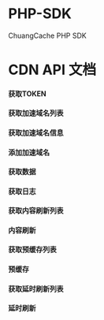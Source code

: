 # PHP-SDK
ChuangCache PHP SDK

# CDN API 文档

#### 获取TOKEN
#### 获取加速域名列表
#### 获取加速域名信息
#### 添加加速域名
#### 获取数据
#### 获取日志
#### 获取内容刷新列表
#### 内容刷新
#### 获取预缓存列表
#### 预缓存
#### 获取延时刷新列表
#### 延时刷新
